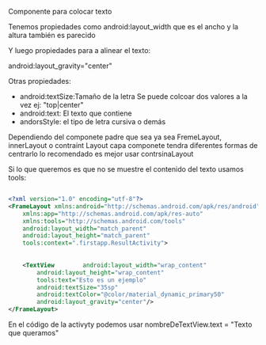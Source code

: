 Componente para colocar texto

Tenemos propiedades como android:layout_width que es el ancho y la altura también es parecido

Y luego propiedades para a alinear el texto:

android:layout_gravity="center"

Otras propiedades:

- android:textSize:Tamaño de la letra Se puede colcoar dos valores a la vez ej: "top|center"
- android:text: El texto que contiene
- andorsStyle: el tipo de letra cursiva o demás

Dependiendo del componete padre que sea ya sea  FremeLayout, innerLayout o contraint Layout capa componete tendra diferentes formas de centrarlo lo recomendado es mejor usar contrsinaLayout

Si lo que queremos es que no se muestre el contenido del texto usamos tools:

````xml

<?xml version="1.0" encoding="utf-8"?>  
<FrameLayout xmlns:android="http://schemas.android.com/apk/res/android"  
    xmlns:app="http://schemas.android.com/apk/res-auto"  
    xmlns:tools="http://schemas.android.com/tools"  
    android:layout_width="match_parent"  
    android:layout_height="match_parent"  
    tools:context=".firstapp.ResultActivity">  
  
  
    <TextView        android:layout_width="wrap_content"  
        android:layout_height="wrap_content"  
        tools:text="Esto es un ejemplo"  
        android:textSize="35sp"  
        android:textColor="@color/material_dynamic_primary50"  
        android:layout_gravity="center"/>  
</FrameLayout>
````


En el código de la activyty podemos usar nombreDeTextView.text = "Texto que queramos"

